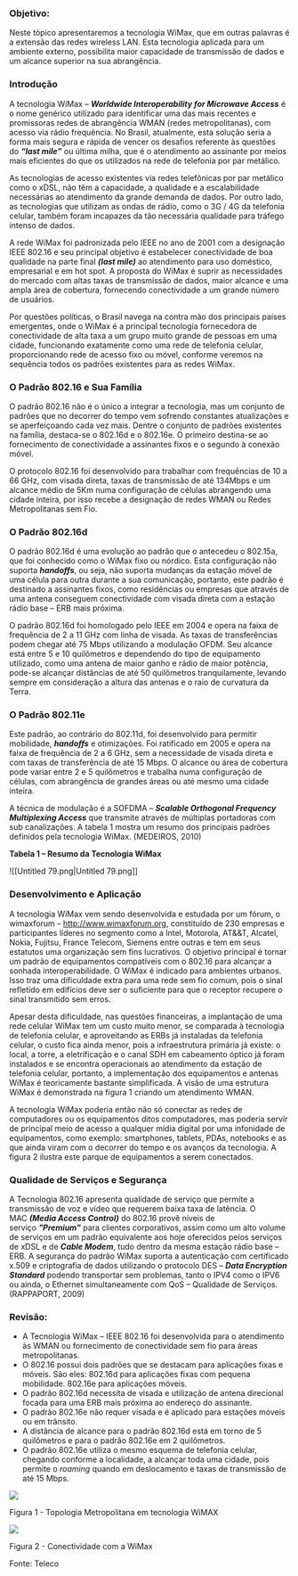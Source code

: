 ### Objetivo:

Neste tópico apresentaremos a tecnologia WiMax, que em outras palavras é a extensão das redes wireless LAN. Esta tecnologia aplicada para um ambiente externo, possibilita maior capacidade de transmissão de dados e um alcance superior na sua abrangência.

### Introdução

A tecnologia WiMax – _**Worldwide Interoperability for Microwave Access**_ é o nome genérico utilizado para identificar uma das mais recentes e promissoras redes de abrangência WMAN (redes metropolitanas), com acesso via rádio frequência. No Brasil, atualmente, esta solução seria a forma mais segura e rápida de vencer os desafios referente às questões do _**“last mile”**_ ou última milha, que é o atendimento ao assinante por meios mais eficientes do que os utilizados na rede de telefonia por par metálico.

As tecnologias de acesso existentes via redes telefônicas por par metálico como o xDSL, não têm a capacidade, a qualidade e a escalabilidade necessárias ao atendimento da grande demanda de dados. Por outro lado, as tecnologias que utilizam as ondas de rádio, como o 3G / 4G da telefonia celular, também foram incapazes da tão necessária qualidade para tráfego intenso de dados.

A rede WiMax foi padronizada pelo IEEE no ano de 2001 com a designação IEEE 802.16 e seu principal objetivo é estabelecer conectividade de boa qualidade na parte final _**(last mile)**_ ao atendimento para uso doméstico, empresarial e em hot spot. A proposta do WiMax é suprir as necessidades do mercado com altas taxas de transmissão de dados, maior alcance e uma ampla área de cobertura, fornecendo conectividade a um grande número de usuários.

Por questões políticas, o Brasil navega na contra mão dos principais países emergentes, onde o WiMax é a principal tecnologia fornecedora de conectividade de alta taxa a um grupo muito grande de pessoas em uma cidade, funcionando exatamente como uma rede de telefonia celular, proporcionando rede de acesso fixo ou móvel, conforme veremos na sequência todos os padrões existentes para as redes WiMax.

### O Padrão 802.16 e Sua Família

O padrão 802.16 não é o único a integrar a tecnologia, mas um conjunto de padrões que no decorrer do tempo vem sofrendo constantes atualizações e se aperfeiçoando cada vez mais. Dentre o conjunto de padrões existentes na família, destaca-se o 802.16d e o 802.16e. O primeiro destina-se ao fornecimento de conectividade a assinantes fixos e o segundo à conexão móvel.

O protocolo 802.16 foi desenvolvido para trabalhar com frequências de 10 a 66 GHz, com visada direta, taxas de transmissão de até 134Mbps e um alcance médio de 5Km numa configuração de células abrangendo uma cidade inteira, por isso recebe a designação de redes WMAN ou Redes Metropolitanas sem Fio.

### O Padrão 802.16d

O padrão 802.16d é uma evolução ao padrão que o antecedeu o 802.15a, que foi conhecido como o WiMax fixo ou nórdico. Esta configuração não suporta _**handoffs**_, ou seja, não suporta mudanças da estação móvel de uma célula para outra durante a sua comunicação, portanto, este padrão é destinado a assinantes fixos, como residências ou empresas que através de uma antena conseguem conectividade com visada direta com a estação rádio base – ERB mais próxima.

O padrão 802.16d foi homologado pelo IEEE em 2004 e opera na faixa de frequência de 2 a 11 GHz com linha de visada. As taxas de transferências podem chegar até 75 Mbps utilizando a modulação OFDM. Seu alcance está entre 5 e 10 quilômetros e dependendo do tipo de equipamento utilizado, como uma antena de maior ganho e rádio de maior potência, pode-se alcançar distâncias de até 50 quilômetros tranquilamente, levando sempre em consideração a altura das antenas e o raio de curvatura da Terra.

### O Padrão 802.11e

Este padrão, ao contrário do 802.11d, foi desenvolvido para permitir mobilidade, _**handoffs**_ e otimizações. Foi ratificado em 2005 e opera na faixa de frequência de 2 a 6 GHz, sem a necessidade de visada direta e com taxas de transferência de até 15 Mbps. O alcance ou área de cobertura pode variar entre 2 e 5 quilômetros e trabalha numa configuração de células, com abrangência de grandes áreas ou até mesmo uma cidade inteira.

A técnica de modulação é a SOFDMA – _**Scalable Orthogonal Frequency Multiplexing Access**_ que transmite através de múltiplas portadoras com sub canalizações. A tabela 1 mostra um resumo dos principais padrões definidos pela tecnologia WiMax. (MEDEIROS, 2010)

**Tabela 1 – Resumo da Tecnologia WiMax**

![[Untitled 79.png|Untitled 79.png]]

### Desenvolvimento e Aplicação

A tecnologia WiMax vem sendo desenvolvida e estudada por um fórum, o wimaxforum – http://www.wimaxforum.org, constituído de 230 empresas e participantes líderes no segmento como a Intel, Motorola, AT&&T, Alcatel, Nokia, Fujitsu, France Telecom, Siemens entre outras e tem em seus estatutos uma organização sem fins lucrativos. O objetivo principal é tornar um padrão de equipamentos compatíveis com o 802.16 para alcançar a sonhada interoperabilidade. O WiMax é indicado para ambientes urbanos. Isso traz uma dificuldade extra para uma rede sem fio comum, pois o sinal refletido em edifícios deve ser o suficiente para que o receptor recupere o sinal transmitido sem erros.

Apesar desta dificuldade, nas questões financeiras, a implantação de uma rede celular WiMax tem um custo muito menor, se comparada à tecnologia de telefonia celular, e aproveitando as ERBs já instaladas da telefonia celular, o custo fica ainda menor, pois a infraestrutura primária já existe: o local, a torre, a eletrificação e o canal SDH em cabeamento óptico já foram instalados e se encontra operacionais ao atendimento da estação de telefonia celular, portanto, a implementação dos equipamentos e antenas WiMax é teoricamente bastante simplificada. A visão de uma estrutura WiMax é demonstrada na figura 1 criando um atendimento WMAN.

A tecnologia WiMax poderia então não só conectar as redes de computadores ou os equipamentos ditos computadores, mas poderia servir de principal meio de acesso a qualquer mídia digital por uma infonidade de equipamentos, como exemplo: smartphones, tablets, PDAs, notebooks e as que ainda viram com o decorrer do tempo e os avanços da tecnologia. A figura 2 ilustra este parque de equipamentos a serem conectados.

### Qualidade de Serviços e Segurança

A Tecnologia 802.16 apresenta qualidade de serviço que permite a transmissão de voz e vídeo que requerem baixa taxa de latência. O MAC _**(Media Access Control)**_ do 802.16 provê níveis de serviço _**"Premium"**_ para clientes corporativos, assim como um alto volume de serviços em um padrão equivalente aos hoje oferecidos pelos serviços de xDSL e de _**Cable Modem**_, tudo dentro da mesma estação rádio base – ERB. A segurança do padrão WiMax suporta a autenticação com certificado x.509 e criptografia de dados utilizando o protocolo DES – _**Data Encryption Standard**_ podendo transportar sem problemas, tanto o IPV4 como o IPV6 ou ainda, o Ethernet simultaneamente com QoS – Qualidade de Serviços. (RAPPAPORT, 2009)

### Revisão:

- A Tecnologia WiMax – IEEE 802.16 foi desenvolvida para o atendimento às WMAN ou fornecimento de conectividade sem fio para áreas metropolitanas.
- O 802.16 possui dois padrões que se destacam para aplicações fixas e móveis. São eles: 802.16d para aplicações fixas com pequena mobilidade. 802.16e para aplicações móveis.
- O padrão 802.16d necessita de visada e utilização de antena direcional focada para uma ERB mais próxima ao endereço do assinante.
- O padrão 802.16e não requer visada e é aplicado para estações móveis ou em trânsito.
- A distância de alcance para o padrão 802.16d está em torno de 5 quilômetros e para o padrão 802.16e em 2 quilômetros.
- O padrão 802.16e utiliza o mesmo esquema de telefonia celular, chegando conforme a localidade, a alcançar toda uma cidade, pois permite o _roaming_ quando em deslocamento e taxas de transmissão de até 15 Mbps.

[![](https://img.uninove.br/static/0/0/0/0/0/0/0/3/1/2/3/312363/18738.jpg)](https://img.uninove.br/static/0/0/0/0/0/0/0/3/1/2/3/312363/18738.jpg)

Figura 1 - Topologia Metropolitana em tecnologia WiMAX

[![](https://img.uninove.br/static/0/0/0/0/0/0/0/3/1/2/3/312364/21533.jpg)](https://img.uninove.br/static/0/0/0/0/0/0/0/3/1/2/3/312364/21533.jpg)

Figura 2 - Conectividade com a WiMax

Fonte: Teleco